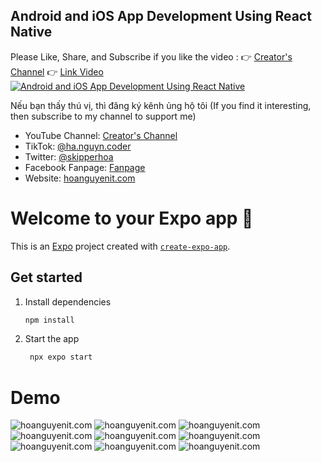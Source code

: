 ## Android and iOS App Development Using React Native
Please Like, Share, and Subscribe if you like the video : 👉 [Creator's Channel](https://www.youtube.com/channel/UCBOZRctXJSg9YNLyddedASg?sub_confirmation=1)
👉 [Link Video](https://www.youtube.com/watch?v=wskGvhK52qs)
[![Android and iOS App Development Using React Native](https://github.com/skipperhoa/Android-and-iOS-App-Development-Using-React-Native/blob/project1-mobile/Demo/background.png)](https://www.youtube.com/watch?v=wskGvhK52qs)

Nếu bạn thấy thú vị, thì đăng ký kênh ủng hộ tôi (If you find it interesting, then subscribe to my channel to support me)
- YouTube Channel: [Creator's Channel](https://www.youtube.com/channel/UCBOZRctXJSg9YNLyddedASg?sub_confirmation=1)
- TikTok: [@ha.nguyn.coder](https://www.tiktok.com/@ha.nguyn.coder)
- Twitter: [@skipperhoa](https://x.com/skipperhoa)
- Facebook Fanpage: [Fanpage](https://www.facebook.com/profile.php?id=100049475056780)
- Website: [hoanguyenit.com](https://hoanguyenit.com)

# Welcome to your Expo app 👋

This is an [Expo](https://expo.dev) project created with [`create-expo-app`](https://www.npmjs.com/package/create-expo-app).
## Get started
1. Install dependencies

   ```bash
   npm install
   ```

2. Start the app

   ```bash
    npx expo start
   ```
# Demo
![hoanguyenit.com](https://github.com/skipperhoa/Android-and-iOS-App-Development-Using-React-Native/blob/project1-mobile/Demo/image1.png)
![hoanguyenit.com](https://github.com/skipperhoa/Android-and-iOS-App-Development-Using-React-Native/blob/project1-mobile/Demo/image2.png)
![hoanguyenit.com](https://github.com/skipperhoa/Android-and-iOS-App-Development-Using-React-Native/blob/project1-mobile/Demo/image3.png)
![hoanguyenit.com](https://github.com/skipperhoa/Android-and-iOS-App-Development-Using-React-Native/blob/project1-mobile/Demo/image4.png)
![hoanguyenit.com](https://github.com/skipperhoa/Android-and-iOS-App-Development-Using-React-Native/blob/project1-mobile/Demo/image5.png)
![hoanguyenit.com](https://github.com/skipperhoa/Android-and-iOS-App-Development-Using-React-Native/blob/project1-mobile/Demo/image6.png)
![hoanguyenit.com](https://github.com/skipperhoa/Android-and-iOS-App-Development-Using-React-Native/blob/project1-mobile/Demo/image7.png)
![hoanguyenit.com](https://github.com/skipperhoa/Android-and-iOS-App-Development-Using-React-Native/blob/project1-mobile/Demo/image8.png)
![hoanguyenit.com](https://github.com/skipperhoa/Android-and-iOS-App-Development-Using-React-Native/blob/project1-mobile/Demo/image9.png)
